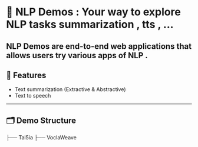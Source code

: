 # 🧠 NLP Demos : Your way to explore NLP tasks summarization , tts , ...

**NLP Demos**  are  end-to-end web applications that allows users try various apps of NLP .
---

## 🚀 Features

- Text summarization (Extractive & Abstractive)
- Text to speech 

---

## 🗂️ Demo Structure

├── Tal5ia
├── VoclaWeave
 

